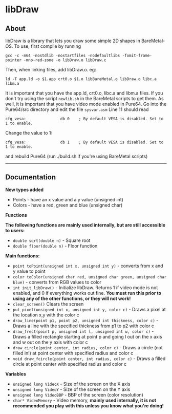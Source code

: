 # libDraw
About
--------------
libDraw is a library that lets you draw some simple 2D shapes in BareMetal-OS.
To use, first compile by running 
```
gcc -c -m64 -nostdlib -nostartfiles -nodefaultlibs -fomit-frame-pointer -mno-red-zone -o libDraw.o libDraw.c
```
Then, when linking files, add libDraw.o. eg:
```
ld -T app.ld -o $1.app crt0.o $1.o libBareMetal.o libDraw.o libc.a libm.a
```

It is important that you have the app.ld, crt0.o, libc.a and libm.a files. If you don't try using the script `newlib.sh` in the BareMetal scripts to get them.
As well, it is important that you have video mode enabled in Pure64.
Go into the Pure64/src directory and edit the file `sysvar.asm`
Line 11 should read
```
cfg_vesa:               db 0    ; By default VESA is disabled. Set to 1 to enable.
```
Change the value to 1:
```
cfg_vesa:               db 1    ; By default VESA is disabled. Set to 1 to enable.
```
and rebuild Pure64 (run ./build.sh if you're using BareMetal scripts)

-------------------------------------------------------------------------------------

Documentation
-----------------
**New types added**
 - Points - have an x value and a y value (unsigned int)
 - Colors - have a red, green and blue (unsigned char)

**Functions**

**The following functions are mainly used internally, but are still accessible to users:**
 - `double sqrt(double n)` - Square root
 - `double floor(double n)` - Floor function

**Main functions:**
 - `point toPoint(unsigned int x, unsigned int y)` - converts from x and y value to point
 - `color toColor(unsigned char red, unsigned char green, unsigned char blue)` - converts from RGB values to color
 - `int init_libDraw()` - Initialize libDraw. Returns 1 if video mode is not enabled, and 0 if everything works out fine. **You must run this prior to using any of the other functions, or they will not work!**
 - `clear_screen()` Clears the screen
 - `put_pixel(unsigned int x, unsigned int y, color c)` - Draws a pixel at the location x,y with the color c
 - `draw_line(point p1, point p2, unsigned int thickness, color c)` - Draws a line with the specified thickness from p1 to p2 with color c
 - `draw_frect(point p, unsigned int l, unsigned int w, color c)` - Draws a filled rectangle starting at point p and going l out on the x axis and w out on the y axis with color c
 - `draw_circle(point center, int radius, color c)` - Draws a circle (not filled in!) at point center with specified radius and color c
 - `void draw_fcircle(point center, int radius, color c)` - Draws a filled circle at point center with specified radius and color c
 

**Variables** 
 - `unsigned long VideoX` - Size of the screen on the X axis
 - `unsigned long VideoY` - Size of the screen on the Y axis
 - `unsigned long VideoBBP` - BBP of the screen (color resolution)
 - `char* VideoMemory` - Video memory, **mainly used internally, it is not recommended you play with this unless you know what you're doing!**
